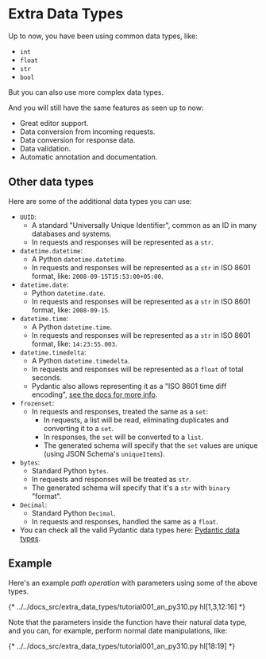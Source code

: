 # Extra Data Types

Up to now, you have been using common data types, like:

* `int`
* `float`
* `str`
* `bool`

But you can also use more complex data types.

And you will still have the same features as seen up to now:

* Great editor support.
* Data conversion from incoming requests.
* Data conversion for response data.
* Data validation.
* Automatic annotation and documentation.

## Other data types

Here are some of the additional data types you can use:

* `UUID`:
    * A standard "Universally Unique Identifier", common as an ID in many databases and systems.
    * In requests and responses will be represented as a `str`.
* `datetime.datetime`:
    * A Python `datetime.datetime`.
    * In requests and responses will be represented as a `str` in ISO 8601 format, like: `2008-09-15T15:53:00+05:00`.
* `datetime.date`:
    * Python `datetime.date`.
    * In requests and responses will be represented as a `str` in ISO 8601 format, like: `2008-09-15`.
* `datetime.time`:
    * A Python `datetime.time`.
    * In requests and responses will be represented as a `str` in ISO 8601 format, like: `14:23:55.003`.
* `datetime.timedelta`:
    * A Python `datetime.timedelta`.
    * In requests and responses will be represented as a `float` of total seconds.
    * Pydantic also allows representing it as a "ISO 8601 time diff encoding", <a href="https://docs.pydantic.dev/latest/concepts/serialization/#custom-serializers" class="external-link" target="_blank">see the docs for more info</a>.
* `frozenset`:
    * In requests and responses, treated the same as a `set`:
        * In requests, a list will be read, eliminating duplicates and converting it to a `set`.
        * In responses, the `set` will be converted to a `list`.
        * The generated schema will specify that the `set` values are unique (using JSON Schema's `uniqueItems`).
* `bytes`:
    * Standard Python `bytes`.
    * In requests and responses will be treated as `str`.
    * The generated schema will specify that it's a `str` with `binary` "format".
* `Decimal`:
    * Standard Python `Decimal`.
    * In requests and responses, handled the same as a `float`.
* You can check all the valid Pydantic data types here: <a href="https://docs.pydantic.dev/latest/usage/types/types/" class="external-link" target="_blank">Pydantic data types</a>.

## Example

Here's an example *path operation* with parameters using some of the above types.

{* ../../docs_src/extra_data_types/tutorial001_an_py310.py hl[1,3,12:16] *}

Note that the parameters inside the function have their natural data type, and you can, for example, perform normal date manipulations, like:

{* ../../docs_src/extra_data_types/tutorial001_an_py310.py hl[18:19] *}

